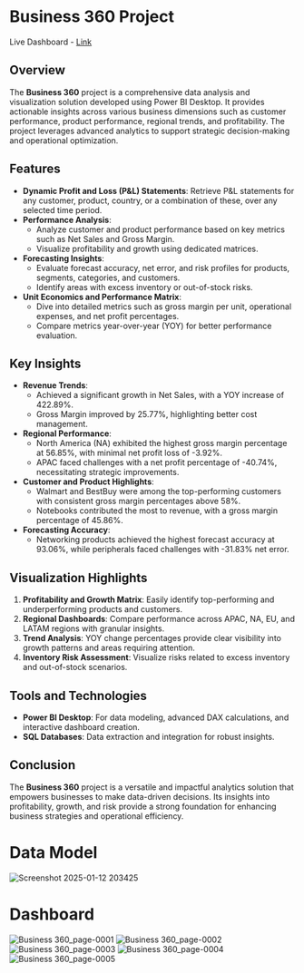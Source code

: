 # Business 360 Project
Live Dashboard - [Link](https://app.powerbi.com/groups/me/reports/83cd50fa-df58-46c1-ba05-5cf46585f477/6b127f0c629fe237268d?experience=power-bi)
## Overview
The **Business 360** project is a comprehensive data analysis and visualization solution developed using Power BI Desktop. It provides actionable insights across various business dimensions such as customer performance, product performance, regional trends, and profitability. The project leverages advanced analytics to support strategic decision-making and operational optimization.

## Features
- **Dynamic Profit and Loss (P&L) Statements**: Retrieve P&L statements for any customer, product, country, or a combination of these, over any selected time period.
- **Performance Analysis**:
  - Analyze customer and product performance based on key metrics such as Net Sales and Gross Margin.
  - Visualize profitability and growth using dedicated matrices.
- **Forecasting Insights**:
  - Evaluate forecast accuracy, net error, and risk profiles for products, segments, categories, and customers.
  - Identify areas with excess inventory or out-of-stock risks.
- **Unit Economics and Performance Matrix**:
  - Dive into detailed metrics such as gross margin per unit, operational expenses, and net profit percentages.
  - Compare metrics year-over-year (YOY) for better performance evaluation.

## Key Insights
- **Revenue Trends**:
  - Achieved a significant growth in Net Sales, with a YOY increase of 422.89%.
  - Gross Margin improved by 25.77%, highlighting better cost management.
- **Regional Performance**:
  - North America (NA) exhibited the highest gross margin percentage at 56.85%, with minimal net profit loss of -3.92%.
  - APAC faced challenges with a net profit percentage of -40.74%, necessitating strategic improvements.
- **Customer and Product Highlights**:
  - Walmart and BestBuy were among the top-performing customers with consistent gross margin percentages above 58%.
  - Notebooks contributed the most to revenue, with a gross margin percentage of 45.86%.
- **Forecasting Accuracy**:
  - Networking products achieved the highest forecast accuracy at 93.06%, while peripherals faced challenges with -31.83% net error.

## Visualization Highlights
1. **Profitability and Growth Matrix**: Easily identify top-performing and underperforming products and customers.
2. **Regional Dashboards**: Compare performance across APAC, NA, EU, and LATAM regions with granular insights.
3. **Trend Analysis**: YOY change percentages provide clear visibility into growth patterns and areas requiring attention.
4. **Inventory Risk Assessment**: Visualize risks related to excess inventory and out-of-stock scenarios.

## Tools and Technologies
- **Power BI Desktop**: For data modeling, advanced DAX calculations, and interactive dashboard creation.
- **SQL Databases**: Data extraction and integration for robust insights.

## Conclusion
The **Business 360** project is a versatile and impactful analytics solution that empowers businesses to make data-driven decisions. Its insights into profitability, growth, and risk provide a strong foundation for enhancing business strategies and operational efficiency.

# Data Model
![Screenshot 2025-01-12 203425](https://github.com/user-attachments/assets/aedc76bf-c88f-423b-83ad-f3ef49326562)

# Dashboard
![Business 360_page-0001](https://github.com/user-attachments/assets/0441f924-83b3-4b67-8181-4c1e117308de)
![Business 360_page-0002](https://github.com/user-attachments/assets/99bd74a7-f03d-4260-907c-6b9011120573)
![Business 360_page-0003](https://github.com/user-attachments/assets/2b21ce8a-6678-4237-b222-afb8213788cf)
![Business 360_page-0004](https://github.com/user-attachments/assets/948a02f3-977f-4d28-8c2e-cc721d712024)
![Business 360_page-0005](https://github.com/user-attachments/assets/d794e6a8-a2c4-40ba-848c-be7261884832)


